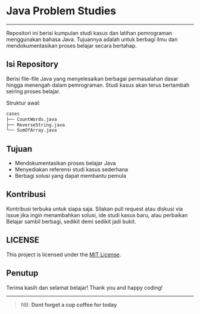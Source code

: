 # Java Problem Studies

---
Repositori ini berisi kumpulan studi kasus dan latihan pemrograman menggunakan bahasa Java. Tujuannya adalah untuk berbagi ilmu dan mendokumentasikan proses belajar secara bertahap.

## Isi Repository

Berisi file-file Java yang menyelesaikan berbagai permasalahan dasar hingga menengah dalam pemrograman. Studi kasus akan terus bertambah seiring proses belajar.

Struktur awal:

```bash
cases
├── CountWords.java
├── ReverseString.java
└── SumOfArray.java
```

## Tujuan

 - Mendokumentasikan proses belajar Java
 - Menyediakan referensi studi kasus sederhana
 - Berbagi solusi yang dapat membantu pemula

## Kontribusi

Kontribusi terbuka untuk siapa saja. Silakan pull request atau diskusi via issue jika ingin menambahkan solusi, ide studi kasus baru, atau perbaikan
Belajar sambil berbagi, sedikit demi sedikit jadi bukit.

## LICENSE
This project is licensed under the [MIT License](./LICENSE).

## Penutup

Terima kasih dan selamat belajar!
Thank you and happy coding!

---
> NB: **Dont forget a cup coffee for today**
